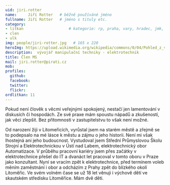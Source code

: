 ```yaml
---
uid: jiri.rotter
name:     Jiří Rotter  	# běžně používáné jméno
fullname: Jiří Rotter  	# jméno s tituly etc.
category:
- litkan                 	# kategorie: rp, praha, vary, hradec, jmk, senat
- clen
- ulk
img: people/jiri-rotter.jpg   # 165 x 220
heroImg: https://upload.wikimedia.org/wikipedia/commons/0/04/Pohled_z_vyhl%C3%ADdky_Skály_na_Úst%C3%AD_nad_Labem%2C_05-2013.JPG
description:  vývojář manipulační techniky - elektrotechnik
title: Člen MS
mail: jiri.rotter@pirati.cz
mob:
profiles:
  github:
  facebook:
  twitter: 
  flickr:
ordlitkan: 11
---
```

Pokud není člověk s věcmi veřejnými spokojený, nestačí jen lamentování v diskusích či hospodách. Ze své praxe mám spoustu nápadů a zkušeností, jak věci zlepšit. Bez přítomnosti v zastupitelstvu to však není možné.

Od narození žiji v Litomeřicích, vyrůstal jsem na starém městě a zřejmě se to podepsalo na mé lásce k městu a zájmu o jeho historii. Není mi však lhostejná ani jeho budoucnost. Vystudoval jsem Střední Průmyslovou Školu Strojní a Elektrotechnickou v Ústí nad Labem, elektrotechnický obor Automatizace. V průběhu pracovní kariéry jsem přes začátky v elektrotechnice přešel do IT a dvanáct let pracoval v tomto oboru v Praze jako konzultant. Nyní se vracím zpět k elektrotechnice, před termínem voleb měním zaměstnání i obor a odcházím z Prahy zpět do blízkého okolí Litoměřic. Ve svém volném čase se už 18 let věnuji i výchově dětí ve skautském středisku Litoměřice. Mám dvě děti.

